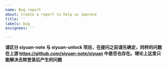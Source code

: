 ```yaml
---
name: Bug report
about: Create a report to help us improve
title: ''
labels: bug
assignees: ''

---
```


**请区分 siyuan-note 与 siyuan-unlock 项目，在提问之前请先确定，同样的问题在上游 https://github.com/siyuan-note/siyuan 中是否也存在。理论上这里只能解决去除登录后产生的问题**
